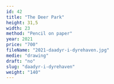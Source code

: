 ```yaml
---
id: 42
title: "The Deer Park"
height: 31,5
width: 23
method: "Pencil on paper"
year: 2021
price: "700"
fileName: "2021-daadyr-i-dyrehaven.jpg"
medie: "drawing"
draft: "no"
slug: "daadyr-i-dyrehaven"
weight: "140"
---
```

